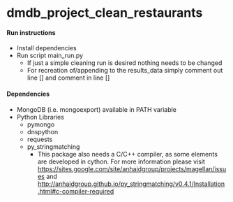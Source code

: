 # dmdb_project_clean_restaurants

#### Run instructions
- Install dependencies
- Run script main_run.py
    - If just a simple cleaning run is desired nothing needs to be changed
    - For recreation of/appending to the results_data simply comment out
     line [] and comment in line []

#### Dependencies
- MongoDB (i.e. mongoexport) available in PATH variable
- Python Libraries
  - pymongo
  - dnspython
  - requests
  - py_stringmatching
    - This package also needs a C/C++ compiler, as some elements are developed in cython. For
      more information please visit
      https://sites.google.com/site/anhaidgroup/projects/magellan/issues and 
      http://anhaidgroup.github.io/py_stringmatching/v0.4.1/Installation.html#c-compiler-required
    